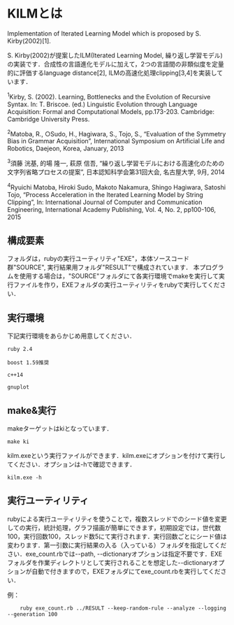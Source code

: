 # KILMとは
Implementation of Iterated Learning Model which is proposed by S. Kirby(2002)[1]. 

S. Kirby(2002)が提案したILM(Iterated Learning Model, 繰り返し学習モデル)の実装です．合成性の言語進化モデルに加えて，2つの言語間の非類似度を定量的に評価するlanguage distance[2], ILMの高速化処理clipping[3,4]を実装しています． 

<sup>1</sup>Kirby, S. (2002). Learning, Bottlenecks and the Evolution of Recursive Syntax. In: T. Briscoe. (ed.) Linguistic Evolution through Language Acquisition: Formal and Computational Models, pp.173-203. Cambridge: Cambridge University Press.

<sup>2</sup>Matoba, R., ○Sudo, H., Hagiwara, S., Tojo, S., “Evaluation of the Symmetry Bias in Grammar Acquisition”, International Symposium on Artificial Life and Robotics, Daejeon, Korea, January, 2013

<sup>3</sup>須藤 洸基, 的場 隆一, 萩原 信吾, “繰り返し学習モデルにおける高速化のための文字列省略プロセスの提案”, 日本認知科学会第31回大会, 名古屋大学, 9月, 2014

<sup>4</sup>Ryuichi Matoba, Hiroki Sudo, Makoto Nakamura, Shingo Hagiwara, Satoshi Tojo, “Process Acceleration in the Iterated Learning Model by String Clipping”, In: International Journal of Computer and Communication Engineering, International Academy Publishing, Vol. 4, No. 2, pp100-106, 2015


## 構成要素
フォルダは，rubyの実行ユーティリティ"EXE"，本体ソースコード群"SOURCE", 実行結果用フォルダ"RESULT"で構成されています．
本プログラムを使用する場合は，"SOURCE"フォルダにて各実行環境でmakeを実行して実行ファイルを作り，EXEフォルダの実行ユーティリティをrubyで実行してください．


## 実行環境
下記実行環境をあらかじめ用意してください．

    ruby 2.4
  
    boost 1.59推奨
  
    c++14
  
    gnuplot


## make&実行
makeターゲットはkiとなっています．

    make ki

kilm.exeという実行ファイルができます．kilm.exeにオプションを付けて実行してください．オプションは-hで確認できます．
  
    kilm.exe -h
  

## 実行ユーティリティ
rubyによる実行ユーティリティを使うことで，複数スレッドでのシード値を変更しての実行，統計処理，グラフ描画が簡単にできます，初期設定では，世代数100，実行回数100，スレッド数5にて実行されます．実行回数ごとにシード値は変わります．第一引数に実行結果の入る（入っている）フォルダを指定してください．exe_count.rbでは--path, --dictionaryオプションは指定不要です．EXEフォルダを作業ディレクトリとして実行されることを想定した--dictionaryオプションが自動で付きますので，EXEフォルダにてexe_count.rbを実行してください．

例：

        ruby exe_count.rb ../RESULT --keep-random-rule --analyze --logging --generation 100
